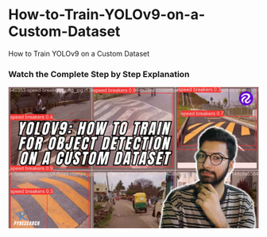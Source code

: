 # How-to-Train-YOLOv9-on-a-Custom-Dataset
How to Train YOLOv9 on a Custom Dataset



### Watch the Complete Step by Step Explanation

[![Watch the video](https://github.com/noorkhokhar99/How-to-Train-YOLOv9-on-a-Custom-Dataset/blob/main/YOLOv9%20How%20to%20Train%20for%20Object%20Detection%20on%20a%20Custom%20Dataset.png)](https://youtu.be/g_iZoisEzW8)
